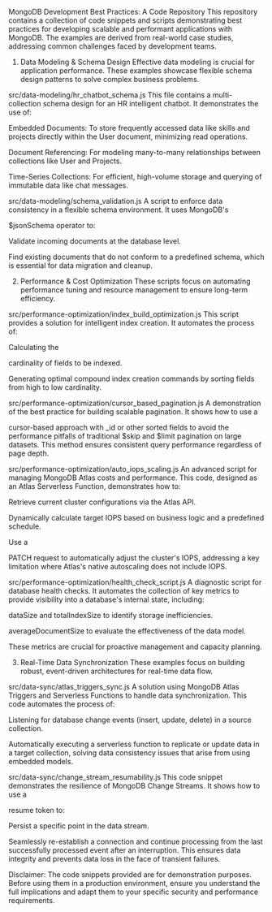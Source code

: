 MongoDB Development Best Practices: A Code Repository
This repository contains a collection of code snippets and scripts demonstrating best practices for developing scalable and performant applications with MongoDB. The examples are derived from real-world case studies, addressing common challenges faced by development teams.

1. Data Modeling & Schema Design
Effective data modeling is crucial for application performance. These examples showcase flexible schema design patterns to solve complex business problems.


src/data-modeling/hr_chatbot_schema.js
This file contains a multi-collection schema design for an HR intelligent chatbot. It demonstrates the use of:


Embedded Documents: To store frequently accessed data like skills and projects directly within the User document, minimizing read operations.


Document Referencing: For modeling many-to-many relationships between collections like User and Projects.


Time-Series Collections: For efficient, high-volume storage and querying of immutable data like chat messages.

src/data-modeling/schema_validation.js
A script to enforce data consistency in a flexible schema environment. It uses MongoDB's 


$jsonSchema operator to:

Validate incoming documents at the database level.

Find existing documents that do not conform to a predefined schema, which is essential for data migration and cleanup.

2. Performance & Cost Optimization
These scripts focus on automating performance tuning and resource management to ensure long-term efficiency.

src/performance-optimization/index_build_optimization.js
This script provides a solution for intelligent index creation. It automates the process of:


Calculating the 

cardinality of fields to be indexed.

Generating optimal compound index creation commands by sorting fields from high to low cardinality.



src/performance-optimization/cursor_based_pagination.js
A demonstration of the best practice for building scalable pagination. It shows how to use a 


cursor-based approach with _id or other sorted fields to avoid the performance pitfalls of traditional $skip and $limit pagination on large datasets. This method ensures consistent query performance regardless of page depth.



src/performance-optimization/auto_iops_scaling.js
An advanced script for managing MongoDB Atlas costs and performance. This code, designed as an Atlas Serverless Function, demonstrates how to:

Retrieve current cluster configurations via the Atlas API.

Dynamically calculate target IOPS based on business logic and a predefined schedule.


Use a 

PATCH request to automatically adjust the cluster's IOPS, addressing a key limitation where Atlas's native autoscaling does not include IOPS.


src/performance-optimization/health_check_script.js
A diagnostic script for database health checks. It automates the collection of key metrics to provide visibility into a database's internal state, including:




dataSize and totalIndexSize to identify storage inefficiencies.


averageDocumentSize to evaluate the effectiveness of the data model.

These metrics are crucial for proactive management and capacity planning.


3. Real-Time Data Synchronization
These examples focus on building robust, event-driven architectures for real-time data flow.

src/data-sync/atlas_triggers_sync.js
A solution using MongoDB Atlas Triggers and Serverless Functions to handle data synchronization. This code automates the process of:


Listening for database change events (insert, update, delete) in a source collection.

Automatically executing a serverless function to replicate or update data in a target collection, solving data consistency issues that arise from using embedded models.


src/data-sync/change_stream_resumability.js
This code snippet demonstrates the resilience of MongoDB Change Streams. It shows how to use a 

resume token to:

Persist a specific point in the data stream.

Seamlessly re-establish a connection and continue processing from the last successfully processed event after an interruption. This ensures data integrity and prevents data loss in the face of transient failures.


Disclaimer: The code snippets provided are for demonstration purposes. Before using them in a production environment, ensure you understand the full implications and adapt them to your specific security and performance requirements.